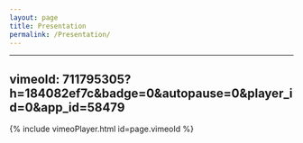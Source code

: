 ```yaml
---
layout: page
title: Presentation
permalink: /Presentation/
---
```


---
vimeoId: 711795305?h=184082ef7c&amp;badge=0&amp;autopause=0&amp;player_id=0&amp;app_id=58479
---

{% include vimeoPlayer.html id=page.vimeoId %}
